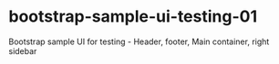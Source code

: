 # bootstrap-sample-ui-testing-01
Bootstrap sample UI for testing - Header, footer, Main container, right sidebar
